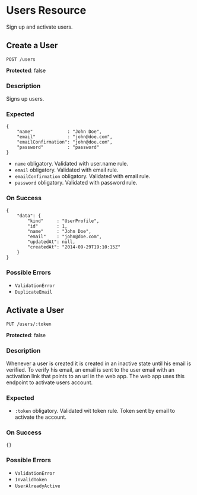 # Users Resource

Sign up and activate users.



## Create a User

`POST /users`

**Protected**: false

### Description

Signs up users.

### Expected

```
{
    "name"             : "John Doe",
    "email"            : "john@doe.com",
    "emailConfirmation": "john@doe.com",
    "password"         : "password"
}
```

- `name` obligatory. Validated with user.name rule.
- `email` obligatory. Validated with email rule.
- `emailConfirmation` obligatory. Validated with email rule.
- `password` obligatory. Validated with password rule.

### On Success

```
{
    "data": {
        "kind"     : "UserProfile",
        "id"       : 1,
        "name"     : "John Doe",
        "email"    : "john@doe.com",
        "updatedAt": null,
        "createdAt": "2014-09-29T19:10:15Z"
    }
}
```

### Possible Errors

- `ValidationError`
- `DuplicateEmail`



## Activate a User

`PUT /users/:token`

**Protected**: false

### Description

Whenever a user is created it is created in an inactive state until his email is verified. To verify his email, an email is sent to the user email with an activation link that points to an url in the web app. The web app uses this endpoint to activate users account.

### Expected

- `:token` obligatory. Validated wit token rule. Token sent by email to activate the account.

### On Success

```
{}
```

### Possible Errors

- `ValidationError`
- `InvalidToken`
- `UserAlreadyActive`
